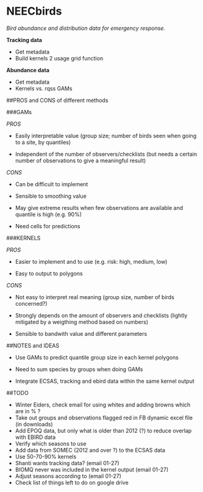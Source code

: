 # NEECbirds
*Bird abundance and distribution data for emergency response.*

**Tracking data**

- Get metadata
- Build kernels 2 usage grid function

**Abundance data**

- Get metadata
- Kernels vs. rqss GAMs

##PROS and CONS of different methods

###GAMs

*PROS*

- Easily interpretable value (group size; number of birds seen when going to a site, by quantiles)

- Independent of the number of observers/checklists (but needs a certain number of observations to give a meaningful result)

*CONS*

- Can be difficult to implement

- Sensible to smoothing value

- May give extreme results when few observations are available and quantile is high (e.g. 90%)

- Need cells for predictions

###KERNELS

*PROS*

- Easier to implement and to use (e.g. risk: high, medium, low)

- Easy to output to polygons

*CONS*

- Not easy to interpret real meaning (group size, number of birds concerned?)

- Strongly depends on the amount of observers and checklists (lightly mitigated by a weigthing method based on numbers)

- Sensible to bandwith value and different parameters

##NOTES and IDEAS

- Use GAMs to predict quantile group size in each kernel polygons

- Need to sum species by groups when doing GAMs

- Integrate ECSAS, tracking and ebird data within the same kernel output

##TODO

- Winter Eiders, check email for using whites and adding browns which are in % ?
- Take out groups and observations flagged red in FB dynamic excel file (in downloads)
- Add EPOQ data, but only what is older than 2012 (?) to reduce overlap with EBIRD data
- Verify which seasons to use
- Add data from SOMEC (2012 and over ?) to the ECSAS data
- Use 50-70-90% kernels
- Shanti wants tracking data? (email 01-27)
- BIOMQ never was included in the kernel output (email 01-27)
- Adjust seasons according to (email 01-27)
- Check list of things left to do on google drive

